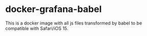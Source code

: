 # docker-grafana-babel

This is a docker image with all js files transformed by babel to be compatible with Safari/iOS 15.
